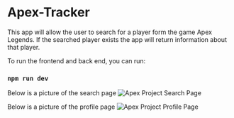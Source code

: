 # Apex-Tracker

This app will allow the user to search for a player form the game Apex Legends. If the searched player exists the app will return information about that player.

To run the frontend and back end, you can run: 
### `npm run dev`

Below is a picture of the search page
![Apex Project Search Page](https://user-images.githubusercontent.com/93281560/180887809-630631e0-1a26-4b9b-8b72-df79b1d23f57.jpg)

Below is a picture of the profile page
![Apex Project Profile Page](https://user-images.githubusercontent.com/93281560/180888023-b3df80bc-26e2-40af-b720-7e081d8ed6c8.jpg)
